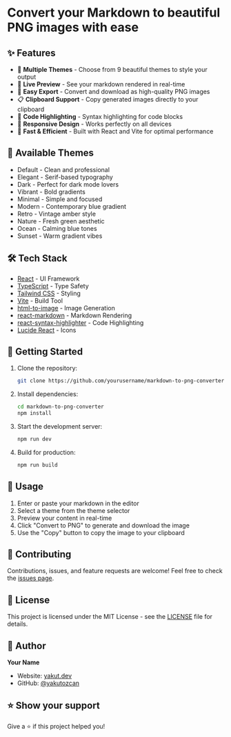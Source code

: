# Convert your Markdown to beautiful PNG images with ease


## ✨ Features

- 🎨 **Multiple Themes** - Choose from 9 beautiful themes to style your output
- 📝 **Live Preview** - See your markdown rendered in real-time
- 💾 **Easy Export** - Convert and download as high-quality PNG images
- 📋 **Clipboard Support** - Copy generated images directly to your clipboard
- 🎯 **Code Highlighting** - Syntax highlighting for code blocks
- 📱 **Responsive Design** - Works perfectly on all devices
- 🚀 **Fast & Efficient** - Built with React and Vite for optimal performance

## 🎨 Available Themes

- Default - Clean and professional
- Elegant - Serif-based typography
- Dark - Perfect for dark mode lovers
- Vibrant - Bold gradients
- Minimal - Simple and focused
- Modern - Contemporary blue gradient
- Retro - Vintage amber style
- Nature - Fresh green aesthetic
- Ocean - Calming blue tones
- Sunset - Warm gradient vibes

## 🛠️ Tech Stack

- [React](https://reactjs.org/) - UI Framework
- [TypeScript](https://www.typescriptlang.org/) - Type Safety
- [Tailwind CSS](https://tailwindcss.com/) - Styling
- [Vite](https://vitejs.dev/) - Build Tool
- [html-to-image](https://github.com/bubkoo/html-to-image) - Image Generation
- [react-markdown](https://github.com/remarkjs/react-markdown) - Markdown Rendering
- [react-syntax-highlighter](https://github.com/react-syntax-highlighter/react-syntax-highlighter) - Code Highlighting
- [Lucide React](https://lucide.dev/) - Icons

## 🚀 Getting Started

1. Clone the repository:
   ```bash
   git clone https://github.com/yourusername/markdown-to-png-converter.git
   ```

2. Install dependencies:
   ```bash
   cd markdown-to-png-converter
   npm install
   ```

3. Start the development server:
   ```bash
   npm run dev
   ```

4. Build for production:
   ```bash
   npm run build
   ```

## 📝 Usage

1. Enter or paste your markdown in the editor
2. Select a theme from the theme selector
3. Preview your content in real-time
4. Click "Convert to PNG" to generate and download the image
5. Use the "Copy" button to copy the image to your clipboard

## 🤝 Contributing

Contributions, issues, and feature requests are welcome! Feel free to check the [issues page](https://github.com/yourusername/markdown-to-png-converter/issues).

## 📄 License

This project is licensed under the MIT License - see the [LICENSE](LICENSE) file for details.

## 👤 Author

**Your Name**
- Website: [yakut.dev](https://yakut.dev)
- GitHub: [@yakutozcan](https://github.com/yakutozcan)

## ⭐️ Show your support

Give a ⭐️ if this project helped you!